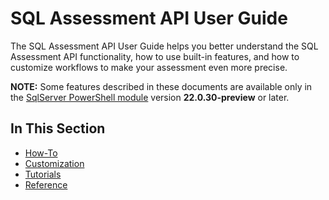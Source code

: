 # SQL Assessment API User Guide

The SQL Assessment API User Guide helps you better understand the SQL Assessment API functionality, how to use built-in features, and how to customize workflows to make your assessment even more precise.

**NOTE:** Some features described in these documents are available only in the [SqlServer PowerShell module](https://www.powershellgallery.com/packages/SqlServer) version **22.0.30-preview** or later.

## In This Section

- [How-To](How-To/README.md)
- [Customization](Customization/README.md)
- [Tutorials](Tutorials/README.md)
- [Reference](Reference/README.md)